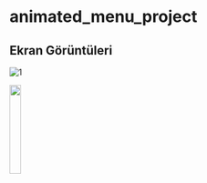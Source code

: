 
# animated_menu_project

## Ekran Görüntüleri

![1](http://ahmetbalkan.com.tr/basicmapmarker.jpg)

<img src="http://ahmetbalkan.com.tr/basicmapmarker.jpg" width=20%>

